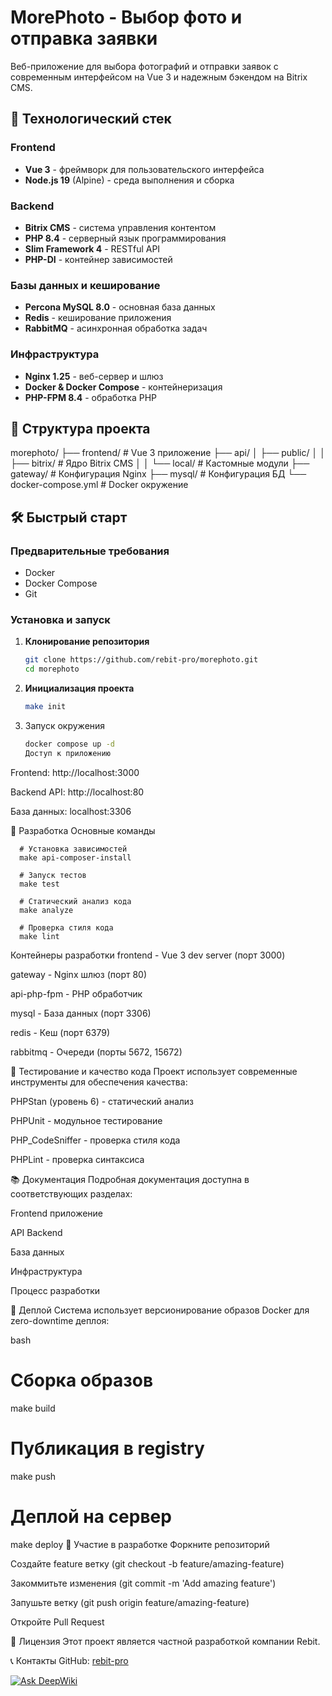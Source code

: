 # MorePhoto - Выбор фото и отправка заявки

Веб-приложение для выбора фотографий и отправки заявок с современным интерфейсом на Vue 3 и надежным бэкендом на Bitrix CMS.

## 🚀 Технологический стек

### Frontend
- **Vue 3** - фреймворк для пользовательского интерфейса
- **Node.js 19** (Alpine) - среда выполнения и сборка

### Backend
- **Bitrix CMS** - система управления контентом
- **PHP 8.4** - серверный язык программирования
- **Slim Framework 4** - RESTful API
- **PHP-DI** - контейнер зависимостей

### Базы данных и кеширование
- **Percona MySQL 8.0** - основная база данных
- **Redis** - кеширование приложения
- **RabbitMQ** - асинхронная обработка задач

### Инфраструктура
- **Nginx 1.25** - веб-сервер и шлюз
- **Docker & Docker Compose** - контейнеризация
- **PHP-FPM 8.4** - обработка PHP

## 📁 Структура проекта

morephoto/
├── frontend/ # Vue 3 приложение
├── api/
│ ├── public/
│ │ ├── bitrix/ # Ядро Bitrix CMS
│ │ └── local/ # Кастомные модули
├── gateway/ # Конфигурация Nginx
├── mysql/ # Конфигурация БД
└── docker-compose.yml # Docker окружение


## 🛠️ Быстрый старт

### Предварительные требования
- Docker
- Docker Compose
- Git

### Установка и запуск

1. **Клонирование репозитория**
   ```bash
   git clone https://github.com/rebit-pro/morephoto.git
   cd morephoto

2. **Инициализация проекта**

   ```bash
   make init

3. Запуск окружения

   ```bash
   docker compose up -d
   Доступ к приложению

Frontend: http://localhost:3000

Backend API: http://localhost:80

База данных: localhost:3306

🔧 Разработка
Основные команды


      # Установка зависимостей
      make api-composer-install
   
      # Запуск тестов
      make test
      
      # Статический анализ кода
      make analyze
      
      # Проверка стиля кода
      make lint

Контейнеры разработки
frontend - Vue 3 dev server (порт 3000)

gateway - Nginx шлюз (порт 80)

api-php-fpm - PHP обработчик

mysql - База данных (порт 3306)

redis - Кеш (порт 6379)

rabbitmq - Очереди (порты 5672, 15672)

🧪 Тестирование и качество кода
Проект использует современные инструменты для обеспечения качества:

PHPStan (уровень 6) - статический анализ

PHPUnit - модульное тестирование

PHP_CodeSniffer - проверка стиля кода

PHPLint - проверка синтаксиса

📚 Документация
Подробная документация доступна в соответствующих разделах:

Frontend приложение

API Backend

База данных

Инфраструктура

Процесс разработки

🚀 Деплой
Система использует версионирование образов Docker для zero-downtime деплоя:

bash
# Сборка образов
make build

# Публикация в registry
make push

# Деплой на сервер
make deploy
🤝 Участие в разработке
Форкните репозиторий

Создайте feature ветку (git checkout -b feature/amazing-feature)

Закоммитьте изменения (git commit -m 'Add amazing feature')

Запушьте ветку (git push origin feature/amazing-feature)

Откройте Pull Request

📄 Лицензия
Этот проект является частной разработкой компании Rebit.

📞 Контакты
GitHub: <a href="https://github.com/rebit-pro" target="_blank" rel="noreferrer"><span>rebit-pro</span></a>

[![Ask DeepWiki](https://deepwiki.com/badge.svg)](https://deepwiki.com/rebit-pro/morephoto)

